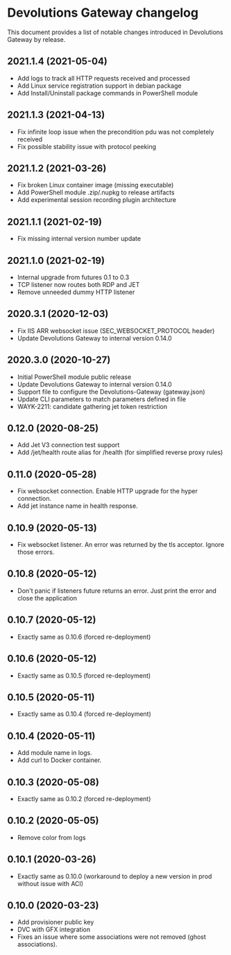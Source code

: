 # Devolutions Gateway changelog

This document provides a list of notable changes introduced in Devolutions Gateway by release.

## 2021.1.4 (2021-05-04)
  * Add logs to track all HTTP requests received and processed
  * Add Linux service registration support in debian package
  * Add Install/Uninstall package commands in PowerShell module

## 2021.1.3 (2021-04-13)
  * Fix infinite loop issue when the precondition pdu was not completely received
  * Fix possible stability issue with protocol peeking

## 2021.1.2 (2021-03-26)
  * Fix broken Linux container image (missing executable)
  * Add PowerShell module .zip/.nupkg to release artifacts
  * Add experimental session recording plugin architecture

## 2021.1.1 (2021-02-19)
  * Fix missing internal version number update

## 2021.1.0 (2021-02-19)
  * Internal upgrade from futures 0.1 to 0.3
  * TCP listener now routes both RDP and JET
  * Remove unneeded dummy HTTP listener

## 2020.3.1 (2020-12-03)
  * Fix IIS ARR websocket issue (SEC_WEBSOCKET_PROTOCOL header)
  * Update Devolutions Gateway to internal version 0.14.0

## 2020.3.0 (2020-10-27)
  * Initial PowerShell module public release
  * Update Devolutions Gateway to internal version 0.14.0
  * Support file to configure the Devolutions-Gateway (gateway.json)
  * Update CLI parameters to match parameters defined in file
  * WAYK-2211: candidate gathering jet token restriction

## 0.12.0 (2020-08-25)
  * Add Jet V3 connection test support
  * Add /jet/health route alias for /health (for simplified reverse proxy rules)

## 0.11.0 (2020-05-28)
  * Fix websocket connection. Enable HTTP upgrade for the hyper connection.
  * Add jet instance name in health response.

## 0.10.9 (2020-05-13)
  * Fix websocket listener. An error was returned by the tls acceptor. Ignore those errors.

## 0.10.8 (2020-05-12)
  * Don't panic if listeners future returns an error. Just print the error and close the application

## 0.10.7 (2020-05-12)
  * Exactly same as 0.10.6 (forced re-deployment)

## 0.10.6 (2020-05-12)
  * Exactly same as 0.10.5 (forced re-deployment)

## 0.10.5 (2020-05-11)
  * Exactly same as 0.10.4 (forced re-deployment)

## 0.10.4 (2020-05-11)
  * Add module name in logs.
  * Add curl to Docker container.

## 0.10.3 (2020-05-08)
  * Exactly same as 0.10.2 (forced re-deployment)

## 0.10.2 (2020-05-05)
  * Remove color from logs

## 0.10.1 (2020-03-26)
  * Exactly same as 0.10.0 (workaround to deploy a new version in prod without issue with ACI)

## 0.10.0 (2020-03-23)
  * Add provisioner public key
  * DVC with GFX integration
  * Fixes an issue where some associations were not removed (ghost associations).
